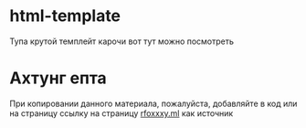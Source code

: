 # html-template
Тупа крутой темплейт карочи вот тут можно посмотреть
# Ахтунг епта
При копировании данного материала, пожалуйста, добавляйте в код или на страницу ссылку на страницу [rfoxxxy.ml](rfoxxxy.ml) как источник
